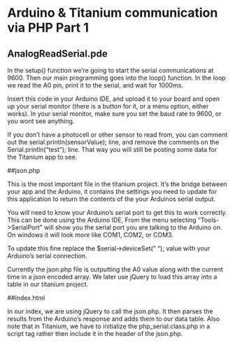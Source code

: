 Arduino & Titanium communication via PHP Part 1
=============================================


## AnalogReadSerial.pde

In the setup() function we’re going to start the serial communications at 9600. Then our main programming goes into the loop() function. In the loop we read the A0 pin, print it to the serial, and wait for 1000ms.

Insert this code in your Arduino IDE, and upload it to your board and open up your serial monitor (there is a button for it, or a menu option, either works). In your serial monitor, make sure you set the baud rate to 9600, or you wont see anything.

If you don’t have a photocell or other sensor to read from, you can comment out the serial.println(sensorValue); line, and remove the comments on the Serial.println(“test”); line. That way you will still be posting some data for the Titanium app to see.


##json.php

This is the most important file in the titanium project. It’s the bridge between your app and the Arduino, it contains the settings you need to update for this application to return the contents of the your Arduinos serial output. 


You will need to know your Arduino’s serial port to get this to work correctly. 
This can be done using the Arduino IDE, From the menu selecting “Tools->SerialPort” 
will show you the serial port you are talking to the Arduino on. On windows it will 
look more like COM1, COM2, or COM3. 

To update this fine replace the $serial->deviceSet(” “); value with your Arduino’s serial connection.

Currently the json.php file is outputting the A0 value along with the current time in a json encoded array. We later use jQuery to load this array into a table in our titanium project.

##index.html

In our index, we are using jQuery to call the json.php. It then parses the results from the Arduino’s response and adds them to our data table. Also note that in Titanium, we have to initialize the php_serial.class.php in a script tag rather then include it in the header of the json.php.
